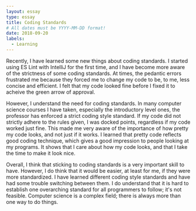 ```yaml
---
layout: essay
type: essay
title: Coding Standards
# All dates must be YYYY-MM-DD format!
date: 2018-09-20
labels:
  - Learning
---
```


  Recently, I have learned some new things about coding standards. I started using ES Lint with IntelliJ for the first time, and I have become more aware of the strictness of some coding standards. At times, the pedantic errors frustrated me because they forced me to change my code to be, to me, less concise and efficient. I felt that my code looked fine before I fixed it to acheive the green arrow of approval.

  However, I understand the need for coding standards. In many computer science courses I have taken, especially the introductory level ones, the professor has enforced a strict coding style standard. If my code did not strictly adhere to the rules given, I was docked points, regardless if my code worked just fine. This made me very aware of the importance of how pretty my code looks, and not just if it works. I learned that pretty code reflects good coding technique, which gives a good impression to people looking at my programs. It shows that I care about how my code looks, and that I take the time to make it look nice.

  Overall, I think that sticking to coding standards is a very important skill to have. However, I do think that it would be easier, at least for me, if they were more standardized. I have learned different coding style standards and have had some trouble switching between them. I do understand that it is hard to establish one overarching standard for all programmers to follow; it's not feasible. Computer science is a complex field; there is always more than one way to do things.
